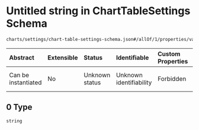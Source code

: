 # Untitled string in ChartTableSettings Schema

```txt
charts/settings/chart-table-settings-schema.json#/allOf/1/properties/valMappings/items/properties/mappingVal/anyOf/0
```



| Abstract            | Extensible | Status         | Identifiable            | Custom Properties | Additional Properties | Access Restrictions | Defined In                                                                                                           |
| :------------------ | :--------- | :------------- | :---------------------- | :---------------- | :-------------------- | :------------------ | :------------------------------------------------------------------------------------------------------------------- |
| Can be instantiated | No         | Unknown status | Unknown identifiability | Forbidden         | Allowed               | none                | [chart-table-settings-schema.json\*](../out/charts/settings/chart-table-settings-schema.json "open original schema") |

## 0 Type

`string`
